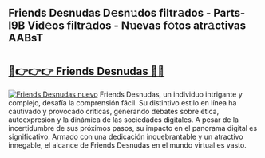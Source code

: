## Friends Desnudas D𝚎sn𝚞dos filtr𝚊dos - Parts-l9B Vid𝚎os filtr𝚊dos - N𝚞evas f𝚘tos atr𝚊ctivas AABsT

# <h2><a href="http://mb26ln.tromn.icu/?c=Friends+Desnudas">🔗👉👉👉 Friends Desnudas 🔗🔗</a></h2>

[![Friends Desnudas nuevo](https://i.imgur.com/pEAQMta.gif)](http://mb26ln.tromn.icu/?c=Friends+Desnudas)
Friends Desnudas, un individuo intrigante y complejo, desafía la comprensión fácil. Su distintivo estilo en línea ha cautivado y provocado críticas, generando debates sobre ética, autoexpresión y la dinámica de las sociedades digitales. A pesar de la incertidumbre de sus próximos pasos, su impacto en el panorama digital es significativo. Armado con una dedicación inquebrantable y un atractivo innegable, el alcance de Friends Desnudas en el mundo virtual es vasto.
